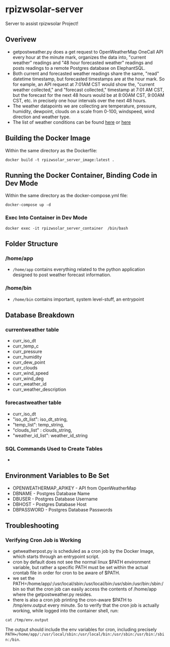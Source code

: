 # rpizwsolar-server

Server to assist rpizwsolar Project!

## Overivew

* getpostweather.py does a get request to OpenWeatherMap OneCall API every hour at the minute mark, organizes the data into, "current weather" readings and "48 hour forecasted weather" readings and posts readings to a remote Postgres database on ElephantSQL.
* Both current and forecasted weather readings share the same, "read" datetime timestamp, but forecasted timestamps are at the hour mark. So for eample, an API request at 7:01AM CST would show the, "current weather collected," and "forecast collected," timestamp at 7:01 AM CST, but the forecast for the next 48 hours would be at 8:00AM CST, 9:00AM CST, etc. in precisely one hour intervals over the next 48 hours.
* The weather datapoints we are collecting are temperature, pressure, humidity, dewpoint, clouds on a scale from 0-100, windspeed, wind direction and weather type.
* The list of weather conditions can be found [here](https://openweathermap.org/weather-conditions) or [here](/WEATHERCODES.md)
## Building the Docker Image

Within the same directory as the Dockerfile:

```
docker build -t rpizwsolar_server_image:latest .
```

## Running the Docker Container, Binding Code in Dev Mode

Within the same directory as the docker-compose.yml file:

```
docker-compose up -d
```
### Exec Into Container in Dev Mode

```
docker exec -it rpizwsolar_server_container  /bin/bash
```

## Folder Structure

### /home/app

* ```/home/app``` contains everything related to the python application designed to post weather forecast information. 

### /home/bin

* ```/home/bin``` contains important, system level-stuff, an entrypoint 

## Database Breakdown

### currentweather table

* curr_iso_dt
* curr_temp_c
* curr_pressure
* curr_humidity
* curr_dew_point
* curr_clouds
* curr_wind_speed
* curr_wind_deg
* curr_weather_id
* curr_weather_description

### forecastweather table

* curr_iso_dt
* "iso_dt_list": iso_dt_string,
* "temp_list": temp_string,
* "clouds_list" : clouds_string,
* "weather_id_list": weather_id_string

### SQL Commands Used to Create Tables

* 
## Environment Variables to Be Set

* OPENWEATHERMAP_APIKEY - API from OpenWeatherMap
* DBNAME - Postgres Database Name
* DBUSER - Postgres Database Username
* DBHOST - Postgres Database Host
* DBPASSWORD - Postgres Database Passwords

## Troubleshooting

### Verifying Cron Job is Working

* getweatherpost.py is scheduled as a cron job by the Docker Image, which starts through an entrypoint script.
* cron by default does not see the normal linux $PATH environment variable, but rather a specific PATH must be set within the actual crontab file in order for cron to be aware of $PATH.
* we set the PATH=/home/app/:/usr/local/sbin:/usr/local/bin:/usr/sbin:/usr/bin:/sbin:/bin so that the cron job can easily access the contents of /home/app where the getpostweather.py resides.
* there is also a cron job printing the cron-aware $PATH to /tmp/env.output every minute. So to verify that the cron job is actually working, while logged into the container shell, run:

```
cat /tmp/env.output
```
The output should include the env variables for cron, including precisely ```PATH=/home/app/:/usr/local/sbin:/usr/local/bin:/usr/sbin:/usr/bin:/sbin:/bin```.
